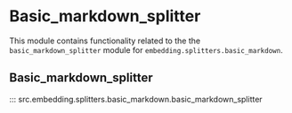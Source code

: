 # Basic_markdown_splitter

This module contains functionality related to the the `basic_markdown_splitter` module for `embedding.splitters.basic_markdown`.

## Basic_markdown_splitter

::: src.embedding.splitters.basic_markdown.basic_markdown_splitter

